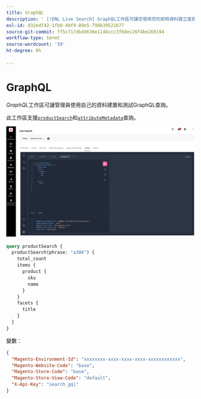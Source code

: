 ```yaml
---
title: GraphQL
description: ' [!DNL Live Search] GraphQL工作區可讓您使用您的即時資料建立查詢。'
exl-id: d32edf42-1fb0-40f9-89e5-798b39521b77
source-git-commit: ff5c717dbdd638e114bccc3f6dec26f4be269194
workflow-type: tm+mt
source-wordcount: '39'
ht-degree: 0%

---
```


# GraphQL

*GraphQL*&#x200B;工作區可讓管理員使用自己的資料建置和測試GraphQL查詢。

此工作區支援[`productSearch`](https://developer.adobe.com/commerce/webapi/graphql/schema/live-search/queries/product-search/)和[`attributeMetadata`](https://developer.adobe.com/commerce/webapi/graphql/schema/live-search/queries/attribute-metadata/)查詢。

![GraphQL工作區](assets/graphql.png)

```graphql
query productSearch {
  productSearch(phrase: "a306") {
    total_count
    items {
      product {
        sku
        name
      }
    }
    facets {
      title
    }
  }
}
```

變數：

```json
{
  "Magento-Environment-Id": "xxxxxxxx-xxxx-xxxx-xxxx-xxxxxxxxxxxx",
  "Magento-Website-Code": "base",
  "Magento-Store-Code": "base",
  "Magento-Store-View-Code": "default",
  "X-Api-Key": "search_gql"
}
```
